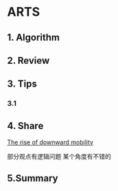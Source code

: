 # ARTS

## 1. Algorithm


## 2. Review


## 3. Tips


### 3.1


## 4. Share

[The rise of downward mobility](https://www.washingtonpost.com/opinions/upward-mobility-is-a-myth/2018/08/05/bb960ce4-972c-11e8-80e1-00e80e1fdf43_story.html?noredirect=on&utm_campaign=Wanqu%20Daily&utm_medium=website&utm_source=wanqu.co&utm_term=.b55486b2ee70)

部分观点有逻辑问题
某个角度有不错的


## 5.Summary

